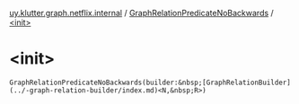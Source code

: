 [uy.klutter.graph.netflix.internal](../index.md) / [GraphRelationPredicateNoBackwards](index.md) / [&lt;init&gt;](.)


# &lt;init&gt;
`GraphRelationPredicateNoBackwards(builder:&nbsp;[GraphRelationBuilder](../-graph-relation-builder/index.md)<N,&nbsp;R>)`


